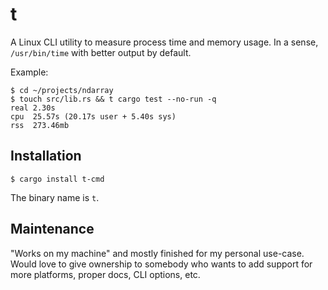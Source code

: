 # t

A Linux CLI utility to measure process time and memory usage.
In a sense, `/usr/bin/time` with better output by default.

Example:

```console
$ cd ~/projects/ndarray
$ touch src/lib.rs && t cargo test --no-run -q
real 2.30s
cpu  25.57s (20.17s user + 5.40s sys)
rss  273.46mb
```

## Installation

```console
$ cargo install t-cmd
```

The binary name is `t`.

## Maintenance

"Works on my machine" and mostly finished for my personal use-case. Would love
to give ownership to somebody who wants to add support for more platforms,
proper docs, CLI options, etc.
